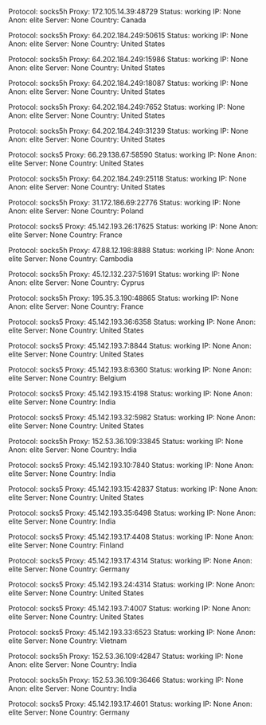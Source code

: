 Protocol: socks5h
Proxy: 172.105.14.39:48729
Status: working
IP: None
Anon: elite
Server: None
Country: Canada

Protocol: socks5h
Proxy: 64.202.184.249:50615
Status: working
IP: None
Anon: elite
Server: None
Country: United States

Protocol: socks5h
Proxy: 64.202.184.249:15986
Status: working
IP: None
Anon: elite
Server: None
Country: United States

Protocol: socks5h
Proxy: 64.202.184.249:18087
Status: working
IP: None
Anon: elite
Server: None
Country: United States

Protocol: socks5h
Proxy: 64.202.184.249:7652
Status: working
IP: None
Anon: elite
Server: None
Country: United States

Protocol: socks5h
Proxy: 64.202.184.249:31239
Status: working
IP: None
Anon: elite
Server: None
Country: United States

Protocol: socks5
Proxy: 66.29.138.67:58590
Status: working
IP: None
Anon: elite
Server: None
Country: United States

Protocol: socks5h
Proxy: 64.202.184.249:25118
Status: working
IP: None
Anon: elite
Server: None
Country: United States

Protocol: socks5h
Proxy: 31.172.186.69:22776
Status: working
IP: None
Anon: elite
Server: None
Country: Poland

Protocol: socks5
Proxy: 45.142.193.26:17625
Status: working
IP: None
Anon: elite
Server: None
Country: France

Protocol: socks5h
Proxy: 47.88.12.198:8888
Status: working
IP: None
Anon: elite
Server: None
Country: Cambodia

Protocol: socks5h
Proxy: 45.12.132.237:51691
Status: working
IP: None
Anon: elite
Server: None
Country: Cyprus

Protocol: socks5h
Proxy: 195.35.3.190:48865
Status: working
IP: None
Anon: elite
Server: None
Country: France

Protocol: socks5
Proxy: 45.142.193.36:6358
Status: working
IP: None
Anon: elite
Server: None
Country: United States

Protocol: socks5
Proxy: 45.142.193.7:8844
Status: working
IP: None
Anon: elite
Server: None
Country: United States

Protocol: socks5
Proxy: 45.142.193.8:6360
Status: working
IP: None
Anon: elite
Server: None
Country: Belgium

Protocol: socks5
Proxy: 45.142.193.15:4198
Status: working
IP: None
Anon: elite
Server: None
Country: India

Protocol: socks5
Proxy: 45.142.193.32:5982
Status: working
IP: None
Anon: elite
Server: None
Country: United States

Protocol: socks5h
Proxy: 152.53.36.109:33845
Status: working
IP: None
Anon: elite
Server: None
Country: India

Protocol: socks5
Proxy: 45.142.193.10:7840
Status: working
IP: None
Anon: elite
Server: None
Country: India

Protocol: socks5
Proxy: 45.142.193.15:42837
Status: working
IP: None
Anon: elite
Server: None
Country: United States

Protocol: socks5
Proxy: 45.142.193.35:6498
Status: working
IP: None
Anon: elite
Server: None
Country: India

Protocol: socks5
Proxy: 45.142.193.17:4408
Status: working
IP: None
Anon: elite
Server: None
Country: Finland

Protocol: socks5
Proxy: 45.142.193.17:4314
Status: working
IP: None
Anon: elite
Server: None
Country: Germany

Protocol: socks5
Proxy: 45.142.193.24:4314
Status: working
IP: None
Anon: elite
Server: None
Country: United States

Protocol: socks5
Proxy: 45.142.193.7:4007
Status: working
IP: None
Anon: elite
Server: None
Country: United States

Protocol: socks5
Proxy: 45.142.193.33:6523
Status: working
IP: None
Anon: elite
Server: None
Country: Vietnam

Protocol: socks5h
Proxy: 152.53.36.109:42847
Status: working
IP: None
Anon: elite
Server: None
Country: India

Protocol: socks5h
Proxy: 152.53.36.109:36466
Status: working
IP: None
Anon: elite
Server: None
Country: India

Protocol: socks5
Proxy: 45.142.193.17:4601
Status: working
IP: None
Anon: elite
Server: None
Country: Germany

